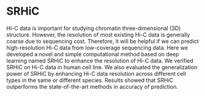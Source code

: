 # SRHiC
Hi-C data is important for studying chromatin three-dimensional (3D) structure.  However, the resolution of most existing Hi-C data is generally coarse due to sequencing cost. Therefore, it will be helpful if we can predict high-resolution Hi-C data from low-coverage sequencing data. Here we developed a novel and simple computational method based on deep learning named SRHiC to enhance the resolution of Hi-C data. We verified SRHiC on Hi-C data in human cell line. We also evaluated the generalization power of SRHiC by enhancing Hi-C data resolution across different cell types in the same or different species. Results showed that SRHiC outperforms the state-of-the-art methods in accuracy of prediction.
